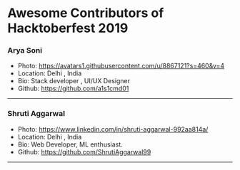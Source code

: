# Awesome Contributors of Hacktoberfest 2019

### Arya Soni
- Photo: https://avatars1.githubusercontent.com/u/8867121?s=460&v=4
- Location: Delhi , India
- Bio: Stack developer , UI/UX Designer 
- Github: https://github.com/a1s1cmd01
***


### Shruti Aggarwal
- Photo: https://www.linkedin.com/in/shruti-aggarwal-992aa814a/
- Location: Delhi , India
- Bio: Web Developer, ML enthusiast.
- Github: https://github.com/ShrutiAggarwal99
***
